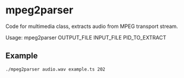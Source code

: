 # mpeg2parser
Code for multimedia class, extracts audio from MPEG transport stream.

Usage: mpeg2parser OUTPUT_FILE INPUT_FILE PID_TO_EXTRACT
## Example
```
./mpeg2parser audio.wav example.ts 202
```

